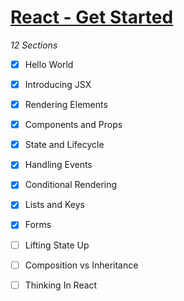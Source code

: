 # [React - Get Started](https://reactjs.org/docs/lifting-state-up.html)

_12 Sections_

 * [X] Hello World
 * [X] Introducing JSX
 * [X] Rendering Elements
 * [X] Components and Props
 * [X] State and Lifecycle

 * [X] Handling Events
 * [X] Conditional Rendering
 * [X] Lists and Keys
 * [X] Forms
 * [ ] Lifting State Up

 * [ ] Composition vs Inheritance
 * [ ] Thinking In React